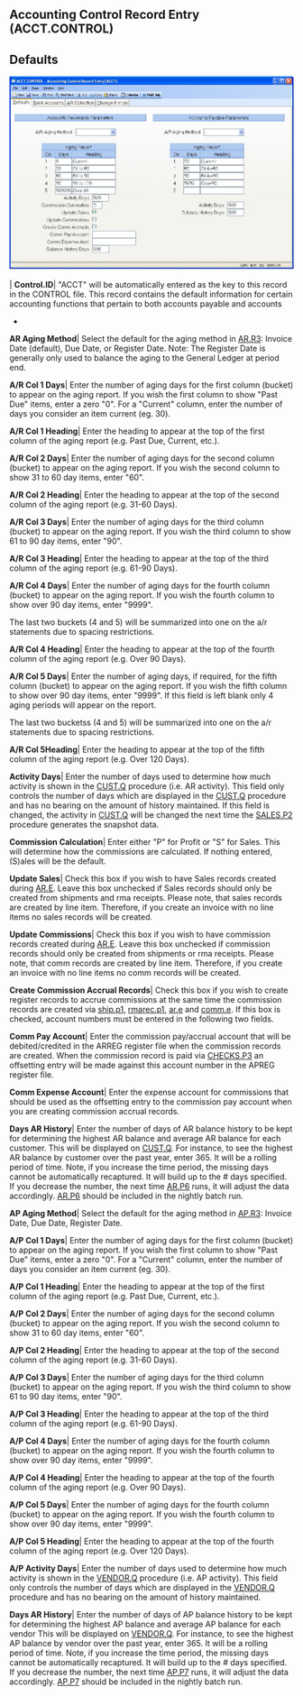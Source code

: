 ## Accounting Control Record Entry (ACCT.CONTROL)
<PageHeader />

## Defaults

![](./ACCT-CONTROL-1.jpg)

| **Control.ID**|  "ACCT" will be automatically entered as the key to this
record in the CONTROL file. This record contains the default information for
certain accounting functions that pertain to both accounts payable and
accounts

-  
**AR Aging Method**|  Select the default for the aging method in
[AR.R3](../AR-R3/README.md): Invoice Date (default), Due Date, or Register Date. Note:
The Register Date is generally only used to balance the aging to the General
Ledger at period end.

**A/R Col 1 Days**|  Enter the number of aging days for the first column
(bucket) to appear on the aging report. If you wish the first column to show
"Past Due" items, enter a zero "0". For a "Current" column, enter the number
of days you consider an item current (eg. 30).

**A/R Col 1 Heading**|  Enter the heading to appear at the top of the first
column of the aging report (e.g. Past Due, Current, etc.).

**A/R Col 2 Days**|  Enter the number of aging days for the second column
(bucket) to appear on the aging report. If you wish the second column to show
31 to 60 day items, enter "60".

**A/R Col 2 Heading**|  Enter the heading to appear at the top of the second
column of the aging report (e.g. 31-60 Days).

**A/R Col 3 Days**|  Enter the number of aging days for the third column
(bucket) to appear on the aging report. If you wish the third column to show
61 to 90 day items, enter "90".

**A/R Col 3 Heading**|  Enter the heading to appear at the top of the third
column of the aging report (e.g. 61-90 Days).

**A/R Col 4 Days**|  Enter the number of aging days for the fourth column
(bucket) to appear on the aging report. If you wish the fourth column to show
over 90 day items, enter "9999".

The last two buckets (4 and 5) will be summarized into one on the a/r
statements due to spacing restrictions.

**A/R Col 4 Heading**|  Enter the heading to appear at the top of the fourth
column of the aging report (e.g. Over 90 Days).

**A/R Col 5 Days**|  Enter the number of aging days, if required, for the
fifth column (bucket) to appear on the aging report. If you wish the fifth
column to show over 90 day items, enter "9999". If this field is left blank
only 4 aging periods will appear on the report.

The last two bucketss (4 and 5) will be summarized into one on the a/r
statements due to spacing restrictions.

**A/R Col 5Heading**|  Enter the heading to appear at the top of the fifth
column of the aging report (e.g. Over 120 Days).

**Activity Days**|  Enter the number of days used to determine how much
activity is shown in the [CUST.Q](../CUST-Q/README.md) procedure (i.e. AR activity).
This field only controls the number of days which are displayed in the
[CUST.Q](../CUST-Q/README.md) procedure and has no bearing on the amount of history
maintained. If this field is changed, the activity in [CUST.Q](../CUST-Q/README.md)
will be changed the next time the [SALES.P2](../SALES-P2/README.md) procedure generates
the snapshot data.

**Commission Calculation**|  Enter either "P" for Profit or "S" for Sales.
This will determine how the commissions are calculated. If nothing entered,
(S)ales will be the default.

**Update Sales**|  Check this box if you wish to have Sales records created
during [AR.E](../AR-E/README.md). Leave this box unchecked if Sales records should only
be created from shipments and rma receipts. Please note, that sales records
are created by line item. Therefore, if you create an invoice with no line
items no sales records will be created.

**Update Commissions**|  Check this box if you wish to have commission records
created during [AR.E](../AR-E/README.md). Leave this box unchecked if commission
records should only be created from shipments or rma receipts. Please note,
that comm records are created by line item. Therefore, if you create an
invoice with no line items no comm records will be created.

**Create Commission Accrual Records**|  Check this box if you wish to create
register records to accrue commissions at the same time the commission records
are created via [ship.p1](../Ship-p1/README.md), [rmarec.p1](../Rmarec-p1/README.md),
[ar.e](../Ar-e/README.md) and [comm.e](../Comm-e/README.md). If this box is checked, account
numbers must be entered in the following two fields.

**Comm Pay Account**|  Enter the commission pay/accrual account that will be
debited/credited in the ARREG register file when the commission records are
created. When the commission record is paid via [CHECKS.P3](../CHECKS-P3/README.md) an
offsetting entry will be made against this account number in the APREG
register file.

**Comm Expense Account**|  Enter the expense account for commissions that
should be used as the offsetting entry to the commission pay account when you
are creating commission accrual records.

**Days AR History**|  Enter the number of days of AR balance history to be
kept for determining the highest AR balance and average AR balance for each
customer. This will be displayed on [CUST.Q](../CUST-Q/README.md). For instance, to see
the highest AR balance by customer over the past year, enter 365. It will be a
rolling period of time. Note, if you increase the time period, the missing
days cannot be automatically recaptured. It will build up to the # days
specified. If you decrease the number, the next time [AR.P6](../AR-P6/README.md) runs,
it will adjust the data accordingly. [AR.P6](../AR-P6/README.md) should be included in
the nightly batch run.

**AP Aging Method**|  Select the default for the aging method in
[AP.R3](../AP-R3/README.md): Invoice Date, Due Date, Register Date.

**A/P Col 1 Days**|  Enter the number of aging days for the first column
(bucket) to appear on the aging report. If you wish the first column to show
"Past Due" items, enter a zero "0". For a "Current" column, enter the number
of days you consider an item current (eg. 30).

**A/P Col 1 Heading**|  Enter the heading to appear at the top of the first
column of the aging report (e.g. Past Due, Current, etc.).

**A/P Col 2 Days**|  Enter the number of aging days for the second column
(bucket) to appear on the aging report. If you wish the second column to show
31 to 60 day items, enter "60".

**A/P Col 2 Heading**|  Enter the heading to appear at the top of the second
column of the aging report (e.g. 31-60 Days).

**A/P Col 3 Days**|  Enter the number of aging days for the third column
(bucket) to appear on the aging report. If you wish the third column to show
61 to 90 day items, enter "90".

**A/P Col 3 Heading**|  Enter the heading to appear at the top of the third
column of the aging report (e.g. 61-90 Days).

**A/P Col 4 Days**|  Enter the number of aging days for the fourth column
(bucket) to appear on the aging report. If you wish the fourth column to show
over 90 day items, enter "9999".

**A/P Col 4 Heading**|  Enter the heading to appear at the top of the fourth
column of the aging report (e.g. Over 90 Days).

**A/P Col 5 Days**|  Enter the number of aging days for the fourth column
(bucket) to appear on the aging report. If you wish the fourth column to show
over 90 day items, enter "9999".

**A/P Col 5 Heading**|  Enter the heading to appear at the top of the fourth
column of the aging report (e.g. Over 120 Days).

**A/P Activity Days**|  Enter the number of days used to determine how much
activity is shown in the [VENDOR.Q](../VENDOR-Q/README.md) procedure (i.e. AP
activity). This field only controls the number of days which are displayed in
the [VENDOR.Q](../VENDOR-Q/README.md) procedure and has no bearing on the amount of
history maintained.

**Days AR History**|  Enter the number of days of AP balance history to be
kept for determining the highest AP balance and average AP balance for each
vendor This will be displayed on [VENDOR.Q](../VENDOR-Q/README.md). For instance, to
see the highest AP balance by vendor over the past year, enter 365. It will be
a rolling period of time. Note, if you increase the time period, the missing
days cannot be automatically recaptured. It will build up to the # days
specified. If you decrease the number, the next time [AP.P7](../AP-P7/README.md) runs,
it will adjust the data accordingly. [AP.P7](../AP-P7/README.md) should be included in
the nightly batch run.


<badge text= "Version 8.10.57 " vertical="middle" />

<PageFooter />
